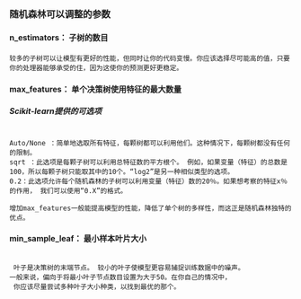 ### 随机森林可以调整的参数

#### n_estimators： 子树的数目
```
较多的子树可以让模型有更好的性能，但同时让你的代码变慢。你应该选择尽可能高的值，只要你的处理器能够承受的住，因为这使你的预测更好更稳定。 

```
####  max_features：  单个决策树使用特征的最大数量
##### Scikit-learn提供的可选项
```

Auto/None ：简单地选取所有特征，每颗树都可以利用他们。这种情况下，每颗树都没有任何的限制。 
sqrt ：此选项是每颗子树可以利用总特征数的平方根个。 例如，如果变量（特征）的总数是100，所以每颗子树只能取其中的10个。“log2”是另一种相似类型的选项。 
0.2：此选项允许每个随机森林的子树可以利用变量（特征）数的20％。如果想考察的特征x％的作用， 我们可以使用“0.X”的格式。 

增加max_features一般能提高模型的性能，降低了单个树的多样性，而这正是随机森林独特的优点。 

```
 
#### min_sample_leaf： 最小样本叶片大小
```

 叶子是决策树的末端节点。 较小的叶子使模型更容易捕捉训练数据中的噪声。 
一般来说，偏向于将最小叶子节点数目设置为大于50。在你自己的情况中，
 你应该尽量尝试多种叶子大小种类，以找到最优的那个。
```

